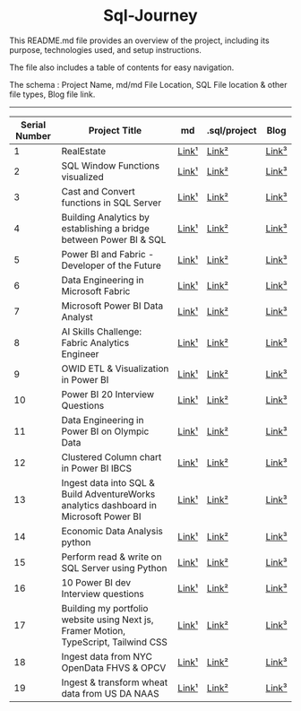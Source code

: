 <h1 style="text-align: center;">Sql-Journey</h1>

This README.md file provides an overview of the project, including its purpose, technologies used, and setup instructions. 

The file also includes a table of contents for easy navigation.

The schema : Project Name, md/md File Location, SQL File location & other file types, Blog file link.
<!-- 

| no | title | [Link¹](<>) | [Link²](<>) | [Link³](<>) |

 -->

---

| Serial Number | Project Title |md | .sql/project | Blog |
| --- | --- | --- | --- | --- |
| 1 | RealEstate | [Link¹](<>) | [Link²](<sql/RealEstate_Db_Desi_SQLQuery.sql>) | [Link³](<https://dheerajy1.hashnode.dev/database-design-project-for-real-estate>) |
| 2 | SQL Window Functions visualized | [Link¹](<>) | [Link²](<sql/windowfun.sql>) | [Link³](<https://dheerajy1.hashnode.dev/sql-window-functions-visualized>) |
| 3 | Cast and Convert functions in SQL Server | [Link¹](<md/3castnconvert.md>) | [Link²](<sql/castandconvert.sql>) | [Link³](<>) |
| 4 | Building Analytics by establishing a bridge between Power BI & SQL | [Link¹](<md/4bridgePowerBI&SQL.md>) | [Link²](<sql/chocolatesdbsqlfile.sql>) | [Link³](<https://dheerajy1.hashnode.dev/building-analytics-by-establishing-a-bridge-between-power-bi-sql>) |
| 5 | Power BI and Fabric - Developer of the Future | [Link¹](<md/5PowerBI&FabricDeveloper.md>) | [Link²](<>) | [Link³](<https://dheerajy1.hashnode.dev/power-bi-and-fabric-developer-of-the-future>) |
| 6 | Data Engineering in Microsoft Fabric | [Link¹](<md/6DataEngineeringinMSfabric.md>) | [Link²](<>) | [Link³](<https://dheerajy1.hashnode.dev/data-engineering-in-microsoft-fabric>) |
| 7 | Microsoft Power BI Data Analyst | [Link¹](<md/7MicrosoftPowerBIDatAnalyst.md>) | [Link²](<>) | [Link³](<https://dheerajy1.hashnode.dev/learning-microsoft-power-bi-data-analyst-course>) |
| 8 | AI Skills Challenge: Fabric Analytics Engineer | [Link¹](<md/8AISkillsChallengeFabricAnalyticsEngineer.md>) | [Link²](<>) | [Link³](<https://dheerajy1.hashnode.dev/ai-skills-challenge-fabric-analytics-engineer>) |
| 9 | OWID ETL  & Visualization in Power BI | [Link¹](<md/9OWIDETL&VisualizationinPowerBI.md>) | [Link²](<sql/Ourworldindataenergyconsmpbyworld.pbix>) | [Link³](<https://dheerajy1.hashnode.dev/owid-etl-visualization-in-power-bi>) |
| 10 | Power BI 20 Interview Questions | [Link¹](<md/10PowerBI20InterviewQuestions.md>) | [Link²](<>) | [Link³](<https://dheerajy1.hashnode.dev/power-bi-20-interview-questions>) |
| 11 | Data Engineering in Power BI on Olympic Data | [Link¹](<md/11DataEngineeringinPowerBIonOlympicData.md>) | [Link²](<>) | [Link³](<https://dheerajy1.hashnode.dev/data-engineering-in-power-bi-on-olympic-data>) |
| 12 | Clustered Column chart in Power BI IBCS | [Link¹](<md/12ClusteredColumnchartIBCS.md>) | [Link²](<>) | [Link³](<https://dheerajy1.hashnode.dev/clustered-column-chart-in-power-bi-ibcs>) |
| 13 | Ingest data into SQL & Build AdventureWorks analytics dashboard in Microsoft Power BI | [Link¹](<md/13Ingest data into SQL & Build AdventureWorks analytics.md>) | [Link²](<sql/AdventureWorks Dashboard MA PBI.sql>) | [Link³](<https://dheerajy1.hashnode.dev/ingest-data-into-sql-build-adventureworks-analytics-dashboard-in-microsoft-power-bi>) |
| 14 | Economic Data Analysis python | [Link¹](<md/14 Economic Data Analysis python.md>) | [Link²](<>) | [Link³](<https://dheerajy1.hashnode.dev/economic-data-analysis-project-with-python-pandas>) |
| 15 | Perform read & write on SQL Server using Python | [Link¹](<md/15-Perform-read-&-write-on-SQL-Server-using-Python.md>) | [Link²](<>) | [Link³](<https://dheerajy1.hashnode.dev/perform-read-write-on-sql-server-using-python>) |
| 16 | 10 Power BI dev Interview questions | [Link¹](<md/16-10-Power-BI-dev-Interview-questions.md>) | [Link²](<>) | [Link³](<https://dheerajy1.hashnode.dev/10-power-bi-dev-interview-questions>) |
| 17 | Building my portfolio website using Next js, Framer Motion, TypeScript, Tailwind CSS | [Link¹](<md/17-Building-my-portfolio-website-using-Next-js-Framer-Motion-TypeScript-Tailwind-CSS.md>) | [Link²](<project/dheeraj-portfolio-website>) | [Link³](<https://dheerajy1.hashnode.dev/building-my-portfolio-website-using-next-js-framer-motion-typescript-tailwind-css>) |
| 18 | Ingest data from NYC OpenData FHVS  & OPCV | [Link¹](<md/18-Ingest-data-from-NYC-OpenData-FHVS-&-OPCV.md>) | [Link²](<>) | [Link³](<https://dheerajy1.hashnode.dev/ingest-data-from-nyc-opendata-fhvs-opcv>) |
| 19 | Ingest & transform wheat data from US DA NAAS | [Link¹](<md/19-Ingest-&-transform-wheat-data-from-US-DA-NAAS.md>) | [Link²](<>) | [Link³](<>) |

